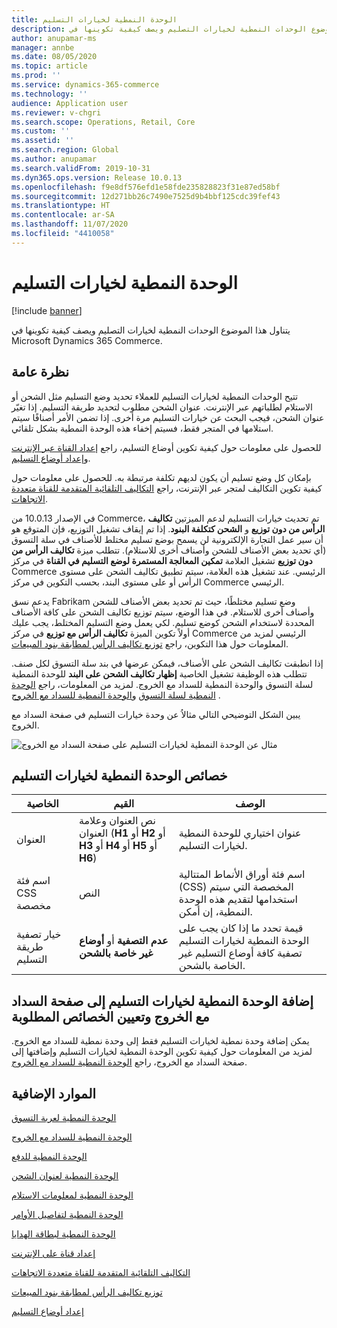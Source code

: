 ```yaml
---
title: الوحدة النمطية لخيارات التسليم
description: يتناول هذا الموضوع الوحدات النمطية لخيارات التصليم ويصف كيفية تكوينها في Microsoft Dynamics 365 Commerce.
author: anupamar-ms
manager: annbe
ms.date: 08/05/2020
ms.topic: article
ms.prod: ''
ms.service: dynamics-365-commerce
ms.technology: ''
audience: Application user
ms.reviewer: v-chgri
ms.search.scope: Operations, Retail, Core
ms.custom: ''
ms.assetid: ''
ms.search.region: Global
ms.author: anupamar
ms.search.validFrom: 2019-10-31
ms.dyn365.ops.version: Release 10.0.13
ms.openlocfilehash: f9e8df576efd1e58fde235828823f31e87ed58bf
ms.sourcegitcommit: 12d271bb26c7490e7525d9b4bbf125cdc39fef43
ms.translationtype: HT
ms.contentlocale: ar-SA
ms.lasthandoff: 11/07/2020
ms.locfileid: "4410058"
---
```

# <a name="delivery-options-module"></a>الوحدة النمطية لخيارات التسليم

[!include [banner](includes/banner.md)]

يتناول هذا الموضوع الوحدات النمطية لخيارات التصليم ويصف كيفية تكوينها في Microsoft Dynamics 365 Commerce.

## <a name="overview"></a>نظرة عامة

تتيح الوحدات النمطية لخيارات التسليم للعملاء تحديد وضع التسليم مثل الشحن أو الاستلام لطلباتهم عبر الإنترنت. عنوان الشحن مطلوب لتحديد طريقة التسليم. إذا تغيّر عنوان الشحن، فيجب البحث عن خيارات التسليم مرة أخرى. إذا تضمن الأمر أصنافًا سيتم استلامها في المتجر فقط، فسيتم إخفاء هذه الوحدة النمطية بشكل تلقائي.

للحصول على معلومات حول كيفية تكوين أوضاع التسليم، راجع [إعداد القناة عبر الإنترنت](channel-setup-online.md) و[إعداد أوضاع التسليم](https://docs.microsoft.com/dynamicsax-2012/appuser-itpro/set-up-modes-of-delivery).

بإمكان كل وضع تسليم أن يكون لديهم تكلفة مرتبطة به. للحصول على معلومات حول كيفية تكوين التكاليف لمتجر عبر الإنترنت، راجع [التكاليف التلقائية المتقدمة ‬للقناة متعددة الاتجاهات](omni-auto-charges.md).

في الإصدار 10.0.13 من Commerce، تم تحديث خيارات التسليم لدعم الميزتين **تكاليف الرأس من دون توزيع** و **الشحن كتكلفة البنود**. إذا تم إيقاف تشغيل التوزيع، فإن المتوقع هو أن سير عمل التجارة الإلكترونية لن يسمح بوضع تسليم مختلط للأصناف في سلة التسوق (أي تحديد بعض الأصناف للشحن وأصناف أخرى للاستلام). تتطلب ميزة **تكاليف الرأس من دون توزيع** تشغيل العلامة **تمكين المعالجة المستمرة لوضع التسليم في القناة** في مركز Commerce الرئيسي. عند تشغيل هذه العلامة، سيتم تطبيق تكاليف الشحن على مستوى الرأس أو على مستوى البند، بحسب التكوين في مركز Commerce الرئيسي.

يدعم نسق Fabrikam وضع تسليم مختلطًا، حيث تم تحديد بعض الأصناف للشحن وأصناف أخرى للاستلام.‬ في هذا الوضع، سيتم توزيع تكاليف الشحن على كافة الأصناف المحددة لاستخدام الشحن كوضع تسليم. لكي يعمل وضع التسليم المختلط، يجب عليك أولاً تكوين الميزة **تكاليف الرأس مع توزيع** في مركز Commerce الرئيسي لمزيد من المعلومات حول هذا التكوين، راجع [توزيع تكاليف الرأس لمطابقة بنود المبيعات](pro-rate-charges-matching-lines.md).

إذا انطبقت تكاليف الشحن على الأصناف، فيمكن عرضها في بند سلة التسوق لكل صنف. تتطلب هذه الوظيفة تشغيل الخاصية **إظهار تكاليف الشحن على البند‬** للوحدة النمطية لسلة التسوق والوحدة النمطية للسداد مع الخروج. لمزيد من المعلومات، راجع [الوحدة النمطية لسلة التسوق](add-cart-module.md) و[الوحدة النمطية للسداد مع الخروج](add-checkout-module.md) .

يبين الشكل التوضيحي التالي مثالاُ عن وحدة خيارات التسليم في صفحة السداد مع الخروج.

![مثال عن الوحدة النمطية لخيارات التسليم على صفحة السداد مع الخروج](./media/ecommerce-deliveryoptions.PNG)

## <a name="delivery-options-module-properties"></a>خصائص الوحدة النمطية لخيارات التسليم

| الخاصية | القيم | الوصف |
|----------|--------|-------------|
| العنوان | نص العنوان وعلامة العنوان (**H1** أو **H2** أو **H3** أو **H4** أو **H5**  أو **H6**) | عنوان اختياري للوحدة النمطية لخيارات التسليم. |
| اسم فئة CSS مخصصة | النص | اسم فئة أوراق الأنماط المتتالية (CSS) المخصصة التي سيتم استخدامها لتقديم هذه الوحدة النمطية، إن أمكن. |
| خيار تصفية طريقة التسليم | **عدم التصفية** أو **أوضاع غير خاصة بالشحن** | قيمة تحدد ما إذا كان يجب على الوحدة النمطية لخيارات التسليم تصفية كافة أوضاع التسليم غير الخاصة بالشحن. |

## <a name="add-a-delivery-options-module-to-a-checkout-page-and-set-the-required-properties"></a>إضافة الوحدة النمطية لخيارات التسليم إلى صفحة السداد مع الخروج وتعيين الخصائص المطلوبة

يمكن إضافة وحدة نمطية لخيارات التسليم فقط إلى وحدة نمطية للسداد مع الخروج. لمزيد من المعلومات حول كيفية تكوين الوحدة النمطية لخيارات التسليم وإضافتها إلى صفحة السداد مع الخروج، راجع [الوحدة النمطية للسداد مع الخروج](add-checkout-module.md).

## <a name="additional-resources"></a>الموارد الإضافية

[الوحدة النمطية لعربة التسوق](add-cart-module.md)

[الوحدة النمطية للسداد مع الخروج](add-checkout-module.md)

[الوحدة النمطية للدفع](payment-module.md)

[الوحدة النمطية لعنوان الشحن](ship-address-module.md)

[الوحدة النمطية لمعلومات الاستلام](pickup-info-module.md)

[الوحدة النمطية لتفاصيل الأوامر](order-confirmation-module.md)

[الوحدة النمطية لبطاقة الهدايا](add-giftcard.md)

[إعداد قناة على الإنترنت](channel-setup-online.md)

[التكاليف التلقائية المتقدمة ‬للقناة متعددة الاتجاهات](omni-auto-charges.md)

[توزيع تكاليف الرأس لمطابقة بنود المبيعات](pro-rate-charges-matching-lines.md)

[إعداد أوضاع التسليم](https://docs.microsoft.com/dynamicsax-2012/appuser-itpro/set-up-modes-of-delivery)
